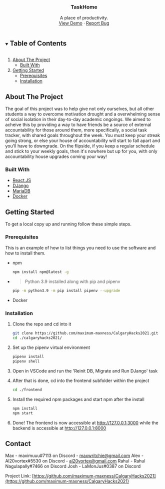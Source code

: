 <h3 align="center">TaskHome</h3>

  <p align="center">
    A place of productivity.
    <br />
    <a href="https://github.com/maximum-maxness/CalgaryHacks2021">View Demo</a>
    ·
    <a href="https://github.com/maximum-maxness/CalgaryHacks2021/issues">Report Bug</a>
  </p>
</p>



<!-- TABLE OF CONTENTS -->
<details open="open">
  <summary><h2 style="display: inline-block">Table of Contents</h2></summary>
  <ol>
    <li>
      <a href="#about-the-project">About The Project</a>
      <ul>
        <li><a href="#built-with">Built With</a></li>
      </ul>
    </li>
    <li>
      <a href="#getting-started">Getting Started</a>
      <ul>
        <li><a href="#prerequisites">Prerequisites</a></li>
        <li><a href="#installation">Installation</a></li>
      </ul>
    </li>
  </ol>
</details>



<!-- ABOUT THE PROJECT -->
## About The Project

The goal of this project was to help give not only ourselves, but all other students a way to overcome motivation
  drought and a overwhelming sense of social isolation in their day-to-day academic ongoings. We aimed to acheive this
  by providing a way to have friends be a source of external accountability for those around them, more specifically, a
  social task tracker, with shared goals throughout the week. You must keep your streak going strong, or else your house of accountability
  will start to fall apart and you'll have to downgrade. On the flipside, if you keep a regular schedule and stick to your weekly
  goals, then it's nowhere but up for you, with only accountability house upgrades coming your way!


### Built With

* [React.JS](https://reactjs.org/)
* [DJango](https://www.djangoproject.com/)
* [MariaDB](https://mariadb.org/)
* [Docker](https://www.docker.com/)



<!-- GETTING STARTED -->
## Getting Started

To get a local copy up and running follow these simple steps.

### Prerequisites

This is an example of how to list things you need to use the software and how to install them.
* npm
  ```sh
  npm install npm@latest -g
  ```
* > Python 3.9 installed along with pip and pipenv
  ```sh
  pip -m python3.9 -m pip install pipenv --upgrade
  ```
* Docker

### Installation

1. Clone the repo and cd into it
   ```sh
   git clone https://github.com/maximum-maxness/CalgaryHacks2021.git
   cd ./calgaryhacks2021/
   ```
2. Set up the pipenv virtual environment
   ```sh
   pipenv install
   pipenv shell
   ```
3. Open in VSCode and run the 'Reinit DB, Migrate and Run DJango' task

4. After that is done, cd into the frontend subfolder within the project
   ```sh
   cd ./frontend
   ```
5. Install the required npm packages and start npm after the install
   ```sh
   npm install
   npm start
   ```
6. Done! The frontend is now accessible at http://127.0.0.1:3000 while the backend is
    accessible at http://127.0.0.1:8000




## Contact

Max - maximuuu#7113 on Discord - maxwritchie@gmail.com
Alex - Al20vortex#5530 on Discord - al20vortex@gmail.com
Rahul - Rahul Nagulapally#7466 on Discord
Josh - LaMonJus#0387 on Discord

Project Link: [https://github.com/maximum-maxness/CalgaryHacks2021](https://github.com/maximum-maxness/CalgaryHacks2021)



[contributors-shield]: https://img.shields.io/github/contributors/maximum-maxness/CalgaryHacks2021.svg?style=for-the-badge
[contributors-url]: https://github.com/maximum-maxness/CalgaryHacks2021/graphs/contributors
[forks-shield]: https://img.shields.io/github/forks/maximum-maxness/CalgaryHacks2021.svg?style=for-the-badge
[forks-url]: https://github.com/maximum-maxness/CalgaryHacks2021/network/members
[stars-shield]: https://img.shields.io/github/stars/maximum-maxness/CalgaryHacks2021.svg?style=for-the-badge
[stars-url]: https://github.com/maximum-maxness/CalgaryHacks2021/stargazers
